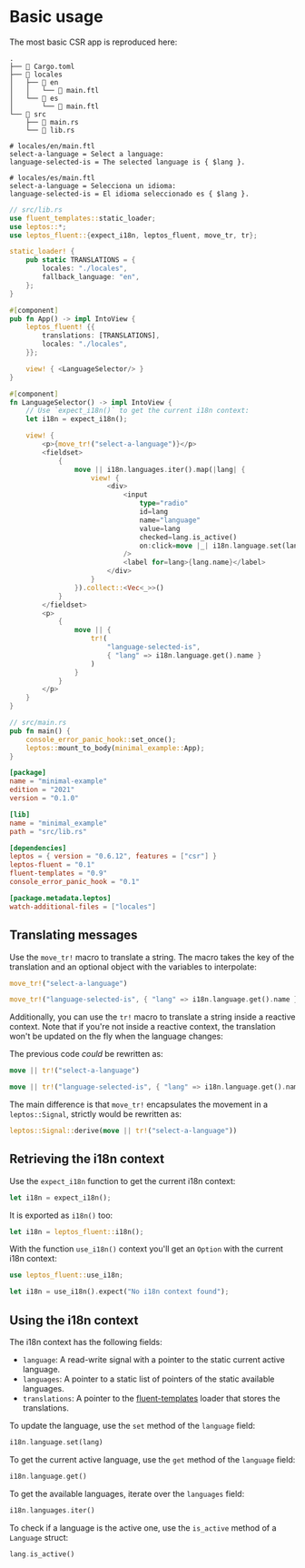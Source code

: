 # Basic usage

The most basic CSR app is reproduced here:

```plaintext
.
├── 📄 Cargo.toml
├── 📁 locales
│   ├── 📁 en
│   │   └── 📄 main.ftl
│   └── 📁 es
│       └── 📄 main.ftl
└── 📁 src
    ├── 📄 main.rs
    └── 📄 lib.rs
```

```ftl
# locales/en/main.ftl
select-a-language = Select a language:
language-selected-is = The selected language is { $lang }.
```

```ftl
# locales/es/main.ftl
select-a-language = Selecciona un idioma:
language-selected-is = El idioma seleccionado es { $lang }.
```

```rust
// src/lib.rs
use fluent_templates::static_loader;
use leptos::*;
use leptos_fluent::{expect_i18n, leptos_fluent, move_tr, tr};

static_loader! {
    pub static TRANSLATIONS = {
        locales: "./locales",
        fallback_language: "en",
    };
}

#[component]
pub fn App() -> impl IntoView {
    leptos_fluent! {{
        translations: [TRANSLATIONS],
        locales: "./locales",
    }};

    view! { <LanguageSelector/> }
}

#[component]
fn LanguageSelector() -> impl IntoView {
    // Use `expect_i18n()` to get the current i18n context:
    let i18n = expect_i18n();

    view! {
        <p>{move_tr!("select-a-language")}</p>
        <fieldset>
            {
                move || i18n.languages.iter().map(|lang| {
                    view! {
                        <div>
                            <input
                                type="radio"
                                id=lang
                                name="language"
                                value=lang
                                checked=lang.is_active()
                                on:click=move |_| i18n.language.set(lang)
                            />
                            <label for=lang>{lang.name}</label>
                        </div>
                    }
                }).collect::<Vec<_>>()
            }
        </fieldset>
        <p>
            {
                move || {
                    tr!(
                        "language-selected-is",
                        { "lang" => i18n.language.get().name }
                    )
                }
            }
        </p>
    }
}
```

```rust
// src/main.rs
pub fn main() {
    console_error_panic_hook::set_once();
    leptos::mount_to_body(minimal_example::App);
}
```

```toml
[package]
name = "minimal-example"
edition = "2021"
version = "0.1.0"

[lib]
name = "minimal_example"
path = "src/lib.rs"

[dependencies]
leptos = { version = "0.6.12", features = ["csr"] }
leptos-fluent = "0.1"
fluent-templates = "0.9"
console_error_panic_hook = "0.1"

[package.metadata.leptos]
watch-additional-files = ["locales"]
```

## Translating messages

Use the `move_tr!` macro to translate a string. The macro takes the key of the
translation and an optional object with the variables to interpolate:

```rust
move_tr!("select-a-language")

move_tr!("language-selected-is", { "lang" => i18n.language.get().name })
```

Additionally, you can use the `tr!` macro to translate a string inside
a reactive context. Note that if you're not inside a reactive context,
the translation won't be updated on the fly when the language changes:

The previous code _could_ be rewritten as:

```rust
move || tr!("select-a-language")

move || tr!("language-selected-is", { "lang" => i18n.language.get().name })
```

The main difference is that `move_tr!` encapsulates the movement in a
`leptos::Signal`, strictly would be rewritten as:

```rust
leptos::Signal::derive(move || tr!("select-a-language"))
```

## Retrieving the i18n context

Use the `expect_i18n` function to get the current i18n context:

```rust
let i18n = expect_i18n();
```

It is exported as `i18n()` too:

```rust
let i18n = leptos_fluent::i18n();
```

With the function `use_i18n()` context you'll get an `Option` with the current
i18n context:

```rust
use leptos_fluent::use_i18n;

let i18n = use_i18n().expect("No i18n context found");
```

## Using the i18n context

The i18n context has the following fields:

- `language`: A read-write signal with a pointer to the static current active language.
- `languages`: A pointer to a static list of pointers of the static available languages.
- `translations`: A pointer to the [fluent-templates] loader that stores the translations.

[fluent-templates]: https://docs.rs/fluent-templates/latest/fluent_templates

To update the language, use the `set` method of the `language` field:

```rust
i18n.language.set(lang)
```

To get the current active language, use the `get` method of the `language` field:

```rust
i18n.language.get()
```

To get the available languages, iterate over the `languages` field:

```rust
i18n.languages.iter()
```

To check if a language is the active one, use the `is_active` method of a
`Language` struct:

```rust
lang.is_active()
```
